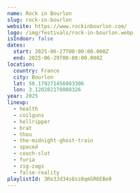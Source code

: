 ```yaml
---
name: Rock in Bourlon
slug: rock-in-bourlon
website: https://www.rockinbourlon.com/
logo: /img/festivals/rock-in-bourlon.webp
isIndoor: false
dates:
  start: 2025-06-27T00:00:00.000Z
  end: 2025-06-29T00:00:00.000Z
location:
  country: France
  city: Bourlon
  lat: 50.179271456083306
  lon: 3.120282178088326
year: 2025
lineup:
  - health
  - coilguns
  - hellripper
  - brat
  - thou
  - the-midnight-ghost-train
  - spaced
  - couch-slut
  - furia
  - zig-zags
  - false-reality
playlistId: 3Ro3Jd34s8sz8qmSR6EBe0
---
```


